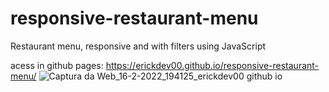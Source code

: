 # responsive-restaurant-menu
Restaurant menu, responsive and with filters using JavaScript

acess in github pages: https://erickdev00.github.io/responsive-restaurant-menu/
![Captura da Web_16-2-2022_194125_erickdev00 github io](https://user-images.githubusercontent.com/91956493/154369769-a5998b9d-3391-43a6-9933-ce97edcebdb7.jpeg)
